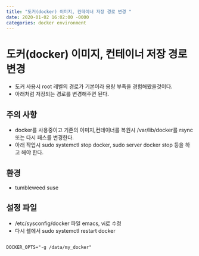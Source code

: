 ```yaml
---
title: "도커(docker) 이미지, 컨테이너 저장 경로 변경 "
date: 2020-01-02 16:02:00 -0000
categories: docker environment
---
```


# 도커(docker) 이미지, 컨테이너 저장 경로 변경
* 도커 사용시 root 레벨의 경로가 기본이라 용량 부족을 경험해봤을것이다.
* 아래처럼 저장되는 경로를 변경해주면 된다.

## 주의 사항
* docker를 사용중이고 기존의 이미지,컨테이너를 복원시 /var/lib/docker를 rsync 또는 다시 패스를 변경한다. 
* 아래 작업시 sudo systemctl stop docker, sudo server docker stop 등을 하고 해야 한다.

## 환경
* tumbleweed suse

## 설정 파일
* /etc/sysconfig/docker 파일 emacs, vi로 수정
* 다시 쉘에서 sudo systemctl restart docker

```

DOCKER_OPTS="-g /data/my_docker" 

```
